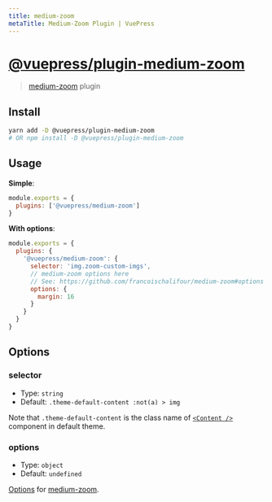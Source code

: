 ```yaml
---
title: medium-zoom
metaTitle: Medium-Zoom Plugin | VuePress
---
```


# [@vuepress/plugin-medium-zoom](https://github.com/vuejs/vuepress/tree/master/packages/%40vuepress/plugin-medium-zoom)

> [medium-zoom](https://github.com/francoischalifour/medium-zoom) plugin

## Install

```bash
yarn add -D @vuepress/plugin-medium-zoom
# OR npm install -D @vuepress/plugin-medium-zoom
```

## Usage

**Simple**:

```js
module.exports = {
  plugins: ['@vuepress/medium-zoom']
}
```

**With options**:

```js
module.exports = {
  plugins: {
    '@vuepress/medium-zoom': {
      selector: 'img.zoom-custom-imgs',
      // medium-zoom options here
      // See: https://github.com/francoischalifour/medium-zoom#options
      options: {
        margin: 16
      }
    }
  }
}
```

## Options

### selector

- Type: `string`
- Default: `.theme-default-content :not(a) > img`

Note that `.theme-default-content` is the class name of [`<Content />`](../../guide/using-vue.md#content) component in default theme.

### options

- Type: `object`
- Default: `undefined`

[Options](https://github.com/francoischalifour/medium-zoom#options) for [medium-zoom](https://github.com/francoischalifour/medium-zoom).
